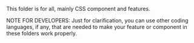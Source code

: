 This folder is for all, mainly CSS component and features.

NOTE FOR DEVELOPERS: Just for clarification, you can use other coding languages, if any, that are needed to make your feature or component in these folders work properly.
